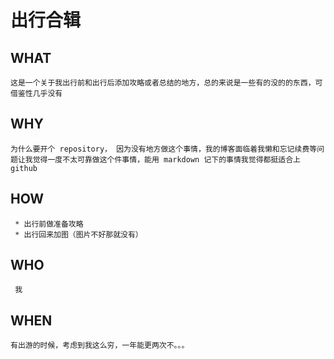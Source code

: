 # 出行合辑

## WHAT

```
这是一个关于我出行前和出行后添加攻略或者总结的地方，总的来说是一些有的没的的东西，可借鉴性几乎没有
```
## WHY

```
为什么要开个 repository， 因为没有地方做这个事情，我的博客面临着我懒和忘记续费等问题让我觉得一度不太可靠做这个件事情，能用 markdown 记下的事情我觉得都挺适合上 github
```

## HOW

```
 * 出行前做准备攻略
 * 出行回来加图（图片不好那就没有）
```

## WHO

```
 我
```

## WHEN

```
有出游的时候，考虑到我这么穷，一年能更两次不。。。